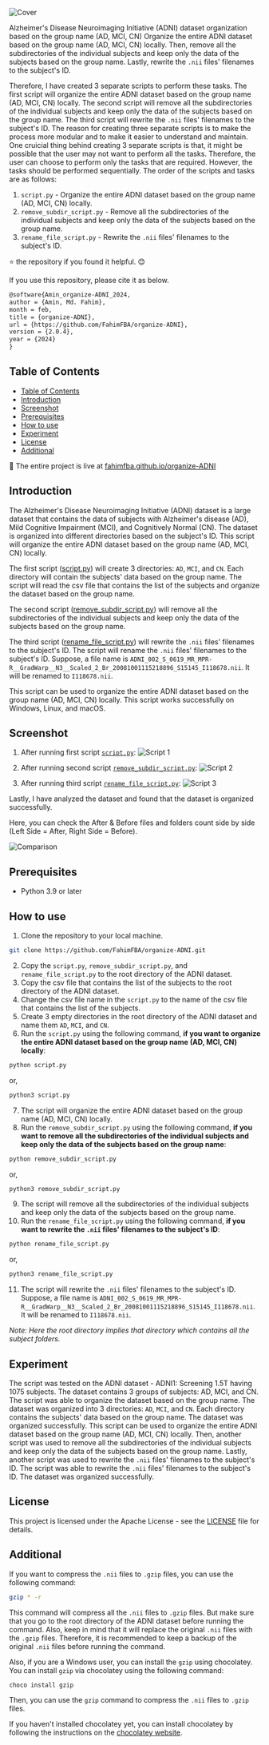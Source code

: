 ![Cover](/img/og_cover.png)

Alzheimer's Disease Neuroimaging Initiative (ADNI) dataset organization based on the group name (AD, MCI, CN)
Organize the entire ADNI dataset based on the group name (AD, MCI, CN) locally. Then, remove all the subdirectories of the individual subjects and keep only the data of the subjects based on the group name. Lastly, rewrite the `.nii` files' filenames to the subject's ID. 

Therefore, I have created 3 separate scripts to perform these tasks. The first script will organize the entire ADNI dataset based on the group name (AD, MCI, CN) locally. The second script will remove all the subdirectories of the individual subjects and keep only the data of the subjects based on the group name. The third script will rewrite the `.nii` files' filenames to the subject's ID. The reason for creating three separate scripts is to make the process more modular and to make it easier to understand and maintain. One cruicial thing behind creating 3 separate scripts is that, it might be possible that the user may not want to perform all the tasks. Therefore, the user can choose to perform only the tasks that are required. However, the tasks should be performed sequentially. The order of the scripts and tasks are as follows:

1. `script.py` - Organize the entire ADNI dataset based on the group name (AD, MCI, CN) locally.
2. `remove_subdir_script.py` - Remove all the subdirectories of the individual subjects and keep only the data of the subjects based on the group name.
3. `rename_file_script.py` - Rewrite the `.nii` files' filenames to the subject's ID.


⭐ the repository if you found it helpful. 😊

If you use this repository, please cite it as below.

```markdown
@software{Amin_organize-ADNI_2024,
author = {Amin, Md. Fahim},
month = feb,
title = {organize-ADNI},
url = {https://github.com/FahimFBA/organize-ADNI},
version = {2.0.4},
year = {2024}
}
```

## Table of Contents
- [Table of Contents](#table-of-contents)
- [Introduction](#introduction)
- [Screenshot](#screenshot)
- [Prerequisites](#prerequisites)
- [How to use](#how-to-use)
- [Experiment](#experiment)
- [License](#license)
- [Additional](#additional)



🎁 The entire project is live at [fahimfba.github.io/organize-ADNI](https://fahimfba.github.io/organize-ADNI/)

## Introduction
The Alzheimer's Disease Neuroimaging Initiative (ADNI) dataset is a large dataset that contains the data of subjects with Alzheimer's disease (AD), Mild Cognitive Impairment (MCI), and Cognitively Normal (CN). The dataset is organized into different directories based on the subject's ID. This script will organize the entire ADNI dataset based on the group name (AD, MCI, CN) locally. 

The first script ([script.py](https://github.com/FahimFBA/organize-ADNI/blob/main/script.py)) will create 3 directories: `AD`, `MCI`, and `CN`. Each directory will contain the subjects' data based on the group name. The script will read the csv file that contains the list of the subjects and organize the dataset based on the group name. 

The second script ([remove_subdir_script.py](https://github.com/FahimFBA/organize-ADNI/blob/main/remove_subdir_script.py)) will remove all the subdirectories of the individual subjects and keep only the data of the subjects based on the group name. 

The third script ([rename_file_script.py](https://github.com/FahimFBA/organize-ADNI/blob/main/rename_file_script.py)) will rewrite the `.nii` files' filenames to the subject's ID. The script will rename the `.nii` files' filenames to the subject's ID. Suppose, a file name is `ADNI_002_S_0619_MR_MPR-R__GradWarp__N3__Scaled_2_Br_20081001115218896_S15145_I118678.nii`. It will be renamed to `I118678.nii`. 

This script can be used to organize the entire ADNI dataset based on the group name (AD, MCI, CN) locally. This script works successfully on Windows, Linux, and macOS.

## Screenshot

1. After running first script [`script.py`](https://github.com/FahimFBA/organize-ADNI/blob/main/script.py):
![Script 1](./img/cover.png)

1. After running second script [`remove_subdir_script.py`](https://github.com/FahimFBA/organize-ADNI/blob/main/remove_subdir_script.py):
![Script 2](./img/After_Script_2.png)

1. After running third script [`rename_file_script.py`](https://github.com/FahimFBA/organize-ADNI/blob/main/rename_file_script.py):
![Script 3](./img/After_Script_3.png)

Lastly, I have analyzed the dataset and found that the dataset is organized successfully. 

Here, you can check the After & Before files and folders count side by side (Left Side = After, Right Side = Before).

![Comparison](./img/After_Before.png)

## Prerequisites
- Python 3.9 or later

## How to use
1. Clone the repository to your local machine.
```bash
git clone https://github.com/FahimFBA/organize-ADNI.git
```
2. Copy the `script.py`, `remove_subdir_script.py`, and `rename_file_script.py` to the root directory of the ADNI dataset.
3. Copy the csv file that contains the list of the subjects to the root directory of the ADNI dataset.
4. Change the csv file name in the `script.py` to the name of the csv file that contains the list of the subjects.
5. Create 3 empty directories in the root directory of the ADNI dataset and name them `AD`, `MCI`, and `CN`.
6. Run the `script.py` using the following command, **if you want to organize the entire ADNI dataset based on the group name (AD, MCI, CN) locally**:
```bash
python script.py
```
or,
```bash
python3 script.py
```
7. The script will organize the entire ADNI dataset based on the group name (AD, MCI, CN) locally.
8. Run the `remove_subdir_script.py` using the following command, **if you want to remove all the subdirectories of the individual subjects and keep only the data of the subjects based on the group name**:
```bash
python remove_subdir_script.py
```
or,
```bash
python3 remove_subdir_script.py
```
9. The script will remove all the subdirectories of the individual subjects and keep only the data of the subjects based on the group name.
10. Run the `rename_file_script.py` using the following command, **if you want to rewrite the `.nii` files' filenames to the subject's ID**:
```bash
python rename_file_script.py
```
or,
```bash
python3 rename_file_script.py
```
11. The script will rewrite the `.nii` files' filenames to the subject's ID. Suppose, a file name is `ADNI_002_S_0619_MR_MPR-R__GradWarp__N3__Scaled_2_Br_20081001115218896_S15145_I118678.nii`. It will be renamed to `I118678.nii`.


*Note: Here the root directory implies that directory which contains all the subject folders.*

## Experiment
The script was tested on the ADNI dataset - ADNI1: Screening 1.5T having 1075 subjects. The dataset contains 3 groups of subjects: AD, MCI, and CN. The script was able to organize the dataset based on the group name. The dataset was organized into 3 directories: `AD`, `MCI`, and `CN`. Each directory contains the subjects' data based on the group name. The dataset was organized successfully. This script can be used to organize the entire ADNI dataset based on the group name (AD, MCI, CN) locally. Then, another script was used to remove all the subdirectories of the individual subjects and keep only the data of the subjects based on the group name. Lastly, another script was used to rewrite the `.nii` files' filenames to the subject's ID. The script was able to rewrite the `.nii` files' filenames to the subject's ID. The dataset was organized successfully.

## License
This project is licensed under the Apache License - see the [LICENSE](https://github.com/FahimFBA/organize-ADNI/blob/main/LICENSE) file for details.

## Additional
If you want to compress the `.nii` files to `.gzip` files, you can use the following command:
```bash
gzip * -r
```
This command will compress all the `.nii` files to `.gzip` files. But make sure that you go to the root directory of the ADNI dataset before running the command. Also, keep in mind that it will replace the original `.nii` files with the `.gzip` files. Therefore, it is recommended to keep a backup of the original `.nii` files before running the command.

Also, if you are a Windows user, you can install the `gzip` using chocolatey. You can install `gzip` via chocolatey using the following command:
```bash
choco install gzip
```
Then, you can use the `gzip` command to compress the `.nii` files to `.gzip` files.

If you haven't installed chocolatey yet, you can install chocolatey by following the instructions on the [chocolatey website](https://chocolatey.org/install).